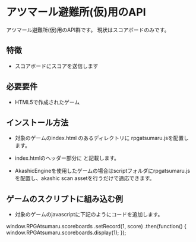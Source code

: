 # アツマール避難所(仮)用のAPI

アツマール避難所(仮)用のAPI群です。
現状はスコアボードのみです。

## 特徴

- スコアボードにスコアを送信します

## 必要要件

- HTML5で作成されたゲーム

## インストール方法

- 対象のゲームのindex.html のあるディレクトリに rpgatsumaru.jsを配置します。
- index.htmlのヘッダー部分に <script src="rpgatsumaru.js"></script> と記載します。

- AkashicEngineを使用したゲームの場合はscriptフォルダにrpgatsumaru.jsを配置し、akashic scan assetを行うだけで適応できます。

## ゲームのスクリプトに組み込む例
- 対象のゲームのjavascriptに下記のようにコードを追加します。

window.RPGAtsumaru.scoreboards
.setRecord(1, score)
.then(function() {
    window.RPGAtsumaru.scoreboards.display(1);
});